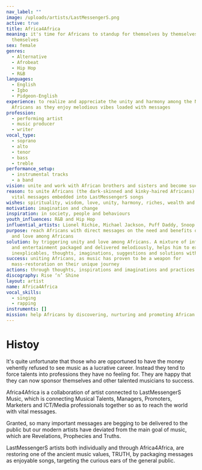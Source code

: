 ```yaml
---
nav_label: ""
image: /uploads/artists/LastMessengerS.png
active: true
title: Africa4Africa
meaning: it's time for Africans to standup for themselves by themselves and for
  themselves
sex: female
genres:
  - Alternative
  - Afrobeat
  - Hip Hop
  - R&B
languages:
  - English
  - Igbo
  - Pidgeon-English
experience: to realize and appreciate the unity and harmony among the New
  Africans as they enjoy melodious vibes loaded with messages
profession:
  - performing artist
  - music producer
  - writer
vocal_type:
  - soprano
  - alto
  - tenor
  - bass
  - treble
performance_setup:
  - instrumental tracks
  - a band
vision: unite and work with African brothers and sisters and become successful together
reason: to unite Africans (the dark-skinned and kinky-haired Africans) through
  vital messages embedded into LastMessengerS songs
wishes: spirituality, wisdom, love, unity, harmony, riches, wealth and good health
motivation: imagination and change
inspiration: in society, people and behaviours
youth_influences: R&B and Hip Hop
influential_artists: Lionel Richie, Michael Jackson, Puff Daddy, Snoop Dog
purpose: reach Africans with direct messages on the need and benefits of unity
  and love among Africans
solution: by triggering unity and love among Africans. A mixture of information
  and entertainment packaged and delivered melodiously, helps him to express the
  inexplicables, thoughts, imaginations, suggestions and solutions with the fans
success: uniting Africans, as music has proven to be a weapon for
  mass-restoration on their unique journey
actions: through thoughts, inspirations and imaginations and practices
discography: Rise ‘n’ Shine
layout: artist
name: Africa4Africa
vocal_skills:
  - singing
  - rapping
instruments: []
mission: help Africans by discovering, nurturing and promoting African talents
---
```


# Histoy

It's quite unfortunate that those who are opportuned to have the money vehently refused to see music as a lucrative career. Instead they tend to force talents into professions they have no feeling for. They are happy that they can now sponsor themselves and other talented musicians to success.

Africa4Africa is a collaboration of artist connected to LastMessengerS Music, which is connecting Musical Talents, Managers, Promoters, Marketers and ICT/Media professionals together so as to reach the world with vital messages.

Granted, so many important messages are begging to be delivered to the public but our modern artists have deviated from the main goal of music, which are Revelations, Prophecies and Truths.

LastMessengerS artists both individually and through Africa4Africa, are restoring one of the ancient music values, TRUTH, by packaging messages as enjoyable songs, targeting the curious ears of the general public.

